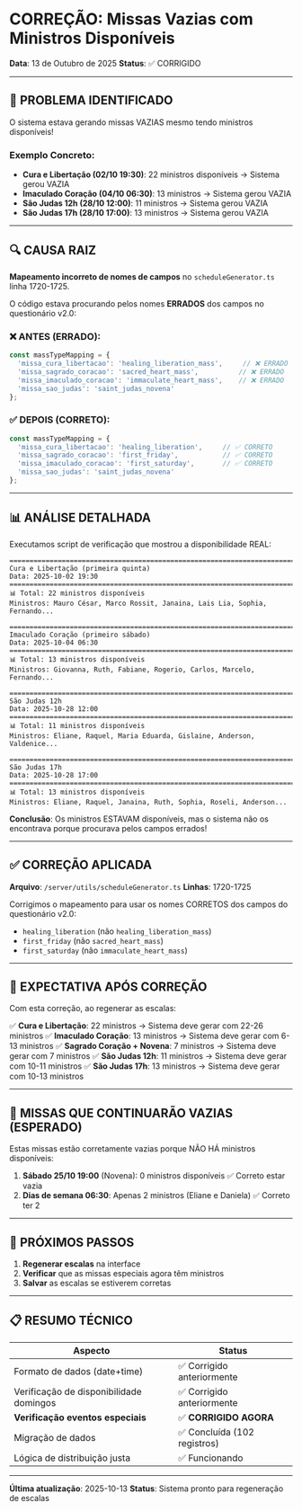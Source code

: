 # CORREÇÃO: Missas Vazias com Ministros Disponíveis

**Data**: 13 de Outubro de 2025
**Status**: ✅ CORRIGIDO

---

## 🐛 PROBLEMA IDENTIFICADO

O sistema estava gerando missas VAZIAS mesmo tendo ministros disponíveis!

### Exemplo Concreto:
- **Cura e Libertação (02/10 19:30)**: 22 ministros disponíveis → Sistema gerou VAZIA
- **Imaculado Coração (04/10 06:30)**: 13 ministros → Sistema gerou VAZIA
- **São Judas 12h (28/10 12:00)**: 11 ministros → Sistema gerou VAZIA
- **São Judas 17h (28/10 17:00)**: 13 ministros → Sistema gerou VAZIA

---

## 🔍 CAUSA RAIZ

**Mapeamento incorreto de nomes de campos** no `scheduleGenerator.ts` linha 1720-1725.

O código estava procurando pelos nomes **ERRADOS** dos campos no questionário v2.0:

### ❌ ANTES (ERRADO):
```typescript
const massTypeMapping = {
  'missa_cura_libertacao': 'healing_liberation_mass',     // ❌ ERRADO
  'missa_sagrado_coracao': 'sacred_heart_mass',          // ❌ ERRADO
  'missa_imaculado_coracao': 'immaculate_heart_mass',    // ❌ ERRADO
  'missa_sao_judas': 'saint_judas_novena'
};
```

### ✅ DEPOIS (CORRETO):
```typescript
const massTypeMapping = {
  'missa_cura_libertacao': 'healing_liberation',     // ✅ CORRETO
  'missa_sagrado_coracao': 'first_friday',           // ✅ CORRETO
  'missa_imaculado_coracao': 'first_saturday',       // ✅ CORRETO
  'missa_sao_judas': 'saint_judas_novena'
};
```

---

## 📊 ANÁLISE DETALHADA

Executamos script de verificação que mostrou a disponibilidade REAL:

```
================================================================================
Cura e Libertação (primeira quinta)
Data: 2025-10-02 19:30
================================================================================
📊 Total: 22 ministros disponíveis
Ministros: Mauro César, Marco Rossit, Janaina, Lais Lia, Sophia, Fernando...

================================================================================
Imaculado Coração (primeiro sábado)
Data: 2025-10-04 06:30
================================================================================
📊 Total: 13 ministros disponíveis
Ministros: Giovanna, Ruth, Fabiane, Rogerio, Carlos, Marcelo, Fernando...

================================================================================
São Judas 12h
Data: 2025-10-28 12:00
================================================================================
📊 Total: 11 ministros disponíveis
Ministros: Eliane, Raquel, Maria Eduarda, Gislaine, Anderson, Valdenice...

================================================================================
São Judas 17h
Data: 2025-10-28 17:00
================================================================================
📊 Total: 13 ministros disponíveis
Ministros: Eliane, Raquel, Janaina, Ruth, Sophia, Roseli, Anderson...
```

**Conclusão**: Os ministros ESTAVAM disponíveis, mas o sistema não os encontrava porque procurava pelos campos errados!

---

## ✅ CORREÇÃO APLICADA

**Arquivo**: `/server/utils/scheduleGenerator.ts`
**Linhas**: 1720-1725

Corrigimos o mapeamento para usar os nomes CORRETOS dos campos do questionário v2.0:

- `healing_liberation` (não `healing_liberation_mass`)
- `first_friday` (não `sacred_heart_mass`)
- `first_saturday` (não `immaculate_heart_mass`)

---

## 🎯 EXPECTATIVA APÓS CORREÇÃO

Com esta correção, ao regenerar as escalas:

✅ **Cura e Libertação**: 22 ministros → Sistema deve gerar com 22-26 ministros
✅ **Imaculado Coração**: 13 ministros → Sistema deve gerar com 6-13 ministros
✅ **Sagrado Coração + Novena**: 7 ministros → Sistema deve gerar com 7 ministros
✅ **São Judas 12h**: 11 ministros → Sistema deve gerar com 10-11 ministros
✅ **São Judas 17h**: 13 ministros → Sistema deve gerar com 10-13 ministros

---

## 📝 MISSAS QUE CONTINUARÃO VAZIAS (ESPERADO)

Estas missas estão corretamente vazias porque NÃO HÁ ministros disponíveis:

1. **Sábado 25/10 19:00** (Novena): 0 ministros disponíveis ✅ Correto estar vazia
2. **Dias de semana 06:30**: Apenas 2 ministros (Eliane e Daniela) ✅ Correto ter 2

---

## 🚀 PRÓXIMOS PASSOS

1. **Regenerar escalas** na interface
2. **Verificar** que as missas especiais agora têm ministros
3. **Salvar** as escalas se estiverem corretas

---

## 📋 RESUMO TÉCNICO

| Aspecto | Status |
|---------|--------|
| Formato de dados (date+time) | ✅ Corrigido anteriormente |
| Verificação de disponibilidade domingos | ✅ Corrigido anteriormente |
| **Verificação eventos especiais** | ✅ **CORRIGIDO AGORA** |
| Migração de dados | ✅ Concluída (102 registros) |
| Lógica de distribuição justa | ✅ Funcionando |

---

**Última atualização**: 2025-10-13
**Status**: Sistema pronto para regeneração de escalas
